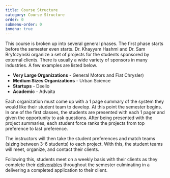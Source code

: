 ```yaml
---
title: Course Structure
category: Course Structure
order: 0
submenu-order: 0
inmenu: true
---
```


This course is broken up into several general phases. The first
phase starts before the semester even starts. Dr. Khayyam Hashmi
and Dr. Sam Bryfczynski organize a set of projects for the students 
sponsored by external clients. There is usually a wide variety
of sponsors in many industries. A few examples are listed below.
- **Very Large Organizations** - General Motors and Fiat Chrysler)
- **Medium Sizes Organizations** - Urban Science
- **Startups** - Deelio
- **Academic** - Advaita

Each organization must come up with a 1 page summary of the 
system they would like their student team to develop. At this point
the semester begins. In one of the first classes, the students 
are presented with each 1 pager and given the opportunity to ask 
questions. After being presented with the project summaries, each
student force ranks the projects from top preference to last preference.

The instructors will then take the student preferences and 
match teams (sizing between 3-6 students) to each project. With this,
the student teams will meet, organize, and contact their clients.

Following this, students meet on a weekly basis with their clients
as they complete their [deliverables](/course-structure/deliverables/) 
throughout the semester culminating in a delivering a completed
application to their client.
